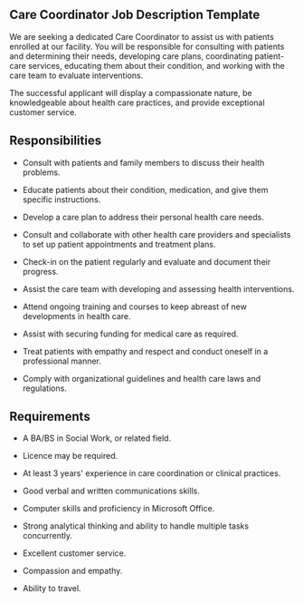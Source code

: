 ## Care Coordinator Job Description Template

We are seeking a dedicated Care Coordinator to assist us with patients enrolled at our facility. You will be responsible for consulting with patients and determining their needs, developing care plans, coordinating patient-care services, educating them about their condition, and working with the care team to evaluate interventions.

The successful applicant will display a compassionate nature, be knowledgeable about health care practices, and provide exceptional customer service.

## Responsibilities

* Consult with patients and family members to discuss their health problems.

* Educate patients about their condition, medication, and give them specific instructions.

* Develop a care plan to address their personal health care needs.

* Consult and collaborate with other health care providers and specialists to set up patient appointments and treatment plans.

* Check-in on the patient regularly and evaluate and document their progress.

* Assist the care team with developing and assessing health interventions.

* Attend ongoing training and courses to keep abreast of new developments in health care.

* Assist with securing funding for medical care as required.

* Treat patients with empathy and respect and conduct oneself in a professional manner.

* Comply with organizational guidelines and health care laws and regulations.

## Requirements

* A BA/BS in Social Work, or related field.

* Licence may be required.

* At least 3 years' experience in care coordination or clinical practices.

* Good verbal and written communications skills.

* Computer skills and proficiency in Microsoft Office.

* Strong analytical thinking and ability to handle multiple tasks concurrently.

* Excellent customer service.

* Compassion and empathy.

* Ability to travel.

